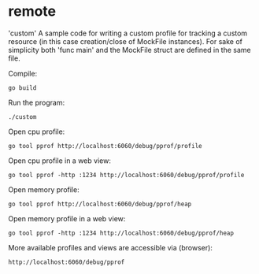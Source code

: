 # remote
'custom' A sample code for writing a custom profile for tracking a custom resource (in this case creation/close of MockFile instances).
For sake of simplicity both 'func main' and the MockFile struct are defined in the same file.

Compile:

    go build   

Run the program:

    ./custom

Open cpu profile:

    go tool pprof http://localhost:6060/debug/pprof/profile   
   
Open cpu profile in a web view:   
   
    go tool pprof -http :1234 http://localhost:6060/debug/pprof/profile 
   
Open memory profile:
   
    go tool pprof http://localhost:6060/debug/pprof/heap 
   
Open memory profile in a web view:   
      
    go tool pprof -http :1234 http://localhost:6060/debug/pprof/heap
    

More available profiles and views are accessible via (browser):

    http://localhost:6060/debug/pprof